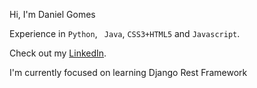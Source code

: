 Hi, I'm Daniel Gomes

Experience in `Python`, ` Java`, `CSS3+HTML5` and `Javascript`.

Check out my [LinkedIn](https://www.linkedin.com/in/dc-gomes/).

I'm currently focused on learning Django Rest Framework

